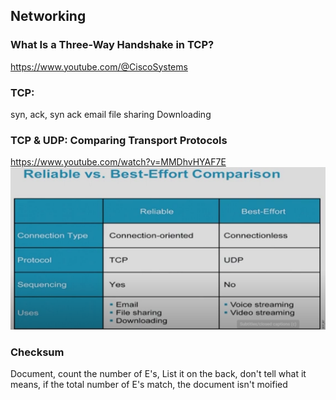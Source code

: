 


## Networking
### What Is a Three-Way Handshake in TCP?
https://www.youtube.com/@CiscoSystems

### TCP: 
syn, ack, syn ack
email
file sharing Downloading


### TCP & UDP: Comparing Transport Protocols
https://www.youtube.com/watch?v=MMDhvHYAF7E
![tcp vs udp](Pictures/tcp_vs_udp.png)

### Checksum
Document, count the number of E's, List it on the back, don't tell what it means, if the total number of E's match, the document isn't moified
